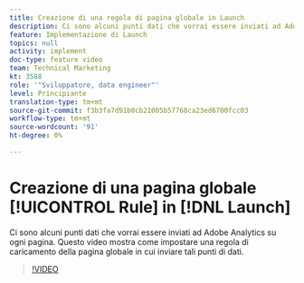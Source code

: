 ```yaml
---
title: Creazione di una regola di pagina globale in Launch
description: Ci sono alcuni punti dati che vorrai essere inviati ad Adobe Analytics su ogni pagina. Questo video mostra come impostare una regola di caricamento della pagina globale per inviare tali punti di dati.
feature: Implementazione di Launch
topics: null
activity: implement
doc-type: feature video
team: Technical Marketing
kt: 3588
role: '"Sviluppatore, data engineer"'
level: Principiante
translation-type: tm+mt
source-git-commit: f3b3fa7d91b0cb21005b57768ca23ed6700fcc03
workflow-type: tm+mt
source-wordcount: '91'
ht-degree: 0%

---
```



# Creazione di una pagina globale [!UICONTROL Rule] in [!DNL Launch]

Ci sono alcuni punti dati che vorrai essere inviati ad Adobe Analytics su ogni pagina. Questo video mostra come impostare una regola di caricamento della pagina globale in cui inviare tali punti di dati.

>[!VIDEO](https://video.tv.adobe.com/v/28769/?quality=12)
